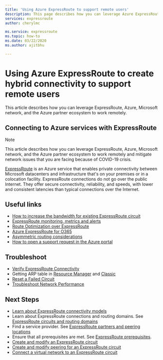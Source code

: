 ```yaml
---
title: 'Using Azure ExpressRoute to support remote users'
description: This page describes how you can leverage Azure ExpressRoute to enable working remotely due to the COVID-19 pandemic.
services: expressroute
author: cherylmc

ms.service: expressroute
ms.topic: how-to
ms.date: 03/22/2020
ms.author: ajitbhu

---
```

# Using Azure ExpressRoute to create hybrid connectivity to support remote users

This article describes how you can leverage ExpressRoute, Azure, Microsoft network, and the Azure partner ecosystem to work remotely.

## Connecting to Azure services with ExpressRoute

>[!NOTE]
>This article describes how you can leverage ExpressRoute, Azure, Microsoft network, and the Azure partner ecosystem to work remotely and mitigate network issues that you are facing because of COVID-19 crisis.
>

[ExpressRoute](expressroute-introduction.md) is an Azure service that enables private connectivity between Microsoft datacenters and infrastructure that's on your premises or in a colocation facility. ExpressRoute connections do not go over the public Internet. They offer secure connectivity, reliability, and speeds, with lower and consistent latencies than typical connections over the Internet.

## Useful links

* [How to increase the bandwidth for existing ExpressRoute circuit](expressroute-howto-circuit-portal-resource-manager.md#modify)
* [ExpressRoute monitoring, metrics and alerts](expressroute-monitoring-metrics-alerts.md#expressroute-gateway-connections-in-bitsseconds)
* [Route Optimization over ExpressRoute](expressroute-optimize-routing.md)
* [Azure ExpressRoute for O365](https://docs.microsoft.com/office365/enterprise/azure-expressroute?redirectSourcePath=%252farticle%252f6d2534a2-c19c-4a99-be5e-33a0cee5d3bd)
* [Asymmetric routing considerations](expressroute-asymmetric-routing.md)
* [How to open a support request in the Azure portal](https://portal.azure.com/#blade/Microsoft_Azure_Support/HelpAndSupportBlade/overview)

## Troubleshoot

* [Verify ExpressRoute Connectivity](expressroute-troubleshooting-expressroute-overview.md)
* Getting ARP table in [Resource Manager](expressroute-troubleshooting-arp-resource-manager.md) and [Classic](expressroute-troubleshooting-arp-classic.md)
* [Reset a Failed Circuit](reset-circuit.md)
* [Troubleshoot Network Performance](expressroute-troubleshooting-network-performance.md)

## Next Steps

* [Learn about ExpressRoute connectivity models](expressroute-connectivity-models.md)
* Learn about ExpressRoute connections and routing domains. See [ExpressRoute circuits and routing domains](expressroute-circuit-peerings.md)
* Find a service provider. See [ExpressRoute partners and peering locations](expressroute-locations.md)
* Ensure that all prerequisites are met. See [ExpressRoute prerequisites](expressroute-prerequisites.md).
* [Create and modify an ExpressRoute circuit](expressroute-howto-circuit-portal-resource-manager.md)
* [Create and modify peering for an ExpressRoute circuit](expressroute-howto-routing-portal-resource-manager.md)
* [Connect a virtual network to an ExpressRoute circuit](expressroute-howto-linkvnet-portal-resource-manager.md)
